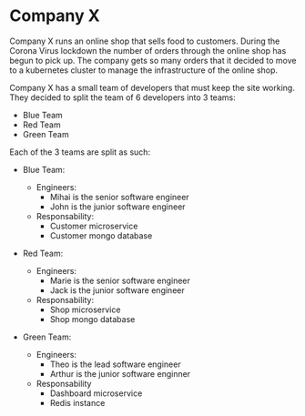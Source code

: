 # Company X

Company X runs an online shop that sells food to customers.
During the Corona Virus lockdown the number of orders through the online shop has begun to pick up.
The company gets so many orders that it decided to move to a kubernetes cluster to manage the infrastructure of the online shop.

Company X has a small team of developers that must keep the site working.
They decided to split the team of 6 developers into 3 teams: 
- Blue Team
- Red Team
- Green Team

Each of the 3 teams are split as such:
- Blue Team:
    - Engineers:
        - Mihai is the senior software engineer
        - John is the junior software engineer
    - Responsability:
        - Customer microservice
        - Customer mongo database
    
- Red Team:
    - Engineers:
        - Marie is the senior software engineer
        - Jack is the junior software engineer
    - Responsability:
        - Shop microservice
        - Shop mongo database

- Green Team:
    - Engineers:
        - Theo is the lead software engineer
        - Arthur is the junior software enginner
    - Responsability
        - Dashboard microservice
        - Redis instance